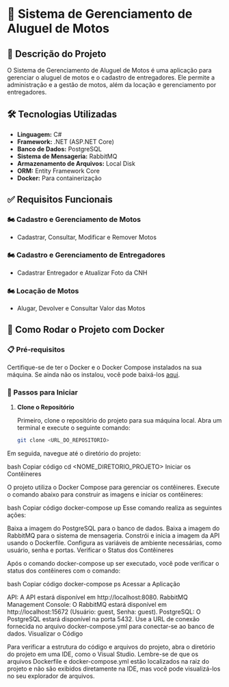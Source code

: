 # 🚀 Sistema de Gerenciamento de Aluguel de Motos

## 📝 Descrição do Projeto
O Sistema de Gerenciamento de Aluguel de Motos é uma aplicação para gerenciar o aluguel de motos e o cadastro de entregadores. Ele permite a administração e a gestão de motos, além da locação e gerenciamento por entregadores.

## 🛠️ Tecnologias Utilizadas
- **Linguagem:** C#
- **Framework:** .NET (ASP.NET Core)
- **Banco de Dados:** PostgreSQL
- **Sistema de Mensageria:** RabbitMQ
- **Armazenamento de Arquivos:** Local Disk
- **ORM:** Entity Framework Core
- **Docker:** Para containerização

## ✅ Requisitos Funcionais
### 🏍️ Cadastro e Gerenciamento de Motos
- Cadastrar, Consultar, Modificar e Remover Motos

### 🏍️ Cadastro e Gerenciamento de Entregadores
- Cadastrar Entregador e Atualizar Foto da CNH

### 🏍️ Locação de Motos
- Alugar, Devolver e Consultar Valor das Motos

## 🐳 Como Rodar o Projeto com Docker

### 📋 Pré-requisitos
Certifique-se de ter o Docker e o Docker Compose instalados na sua máquina. Se ainda não os instalou, você pode baixá-los [aqui](https://www.docker.com/get-started).

### 🔧 Passos para Iniciar

1. **Clone o Repositório**

   Primeiro, clone o repositório do projeto para sua máquina local. Abra um terminal e execute o seguinte comando:

   ```bash
   git clone <URL_DO_REPOSITORIO>


Em seguida, navegue até o diretório do projeto:

bash
Copiar código
cd <NOME_DIRETORIO_PROJETO>
Iniciar os Contêineres

O projeto utiliza o Docker Compose para gerenciar os contêineres. Execute o comando abaixo para construir as imagens e iniciar os contêineres:

bash
Copiar código
docker-compose up
Esse comando realiza as seguintes ações:

Baixa a imagem do PostgreSQL para o banco de dados.
Baixa a imagem do RabbitMQ para o sistema de mensageria.
Constrói e inicia a imagem da API usando o Dockerfile.
Configura as variáveis de ambiente necessárias, como usuário, senha e portas.
Verificar o Status dos Contêineres

Após o comando docker-compose up ser executado, você pode verificar o status dos contêineres com o comando:

bash
Copiar código
docker-compose ps
Acessar a Aplicação

API: A API estará disponível em http://localhost:8080.
RabbitMQ Management Console: O RabbitMQ estará disponível em http://localhost:15672 (Usuário: guest, Senha: guest).
PostgreSQL: O PostgreSQL estará disponível na porta 5432. Use a URL de conexão fornecida no arquivo docker-compose.yml para conectar-se ao banco de dados.
Visualizar o Código

Para verificar a estrutura do código e arquivos do projeto, abra o diretório do projeto em uma IDE, como o Visual Studio. Lembre-se de que os arquivos Dockerfile e docker-compose.yml estão localizados na raiz do projeto e não são exibidos diretamente na IDE, mas você pode visualizá-los no seu explorador de arquivos.
